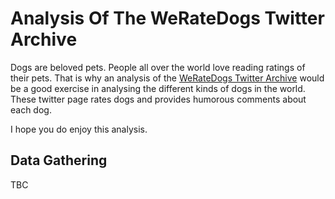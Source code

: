 # Analysis Of The WeRateDogs Twitter Archive

Dogs are beloved pets. People all over the world love reading ratings of their pets. That is why an analysis of the [WeRateDogs Twitter Archive](https://twitter.com/dog_rates) would be a good exercise in analysing the different kinds of dogs in the world. These twitter page rates dogs and provides humorous comments about each dog. 

I hope you do enjoy this analysis.

## Data Gathering

TBC